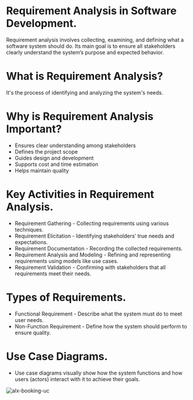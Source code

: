 # Requirement Analysis in Software Development.
Requirement analysis involves collecting, examining, and defining what a software system should do. Its main goal is to ensure all stakeholders clearly understand the system’s purpose and expected behavior.


# What is Requirement Analysis?
It's the process of identifying and analyzing the system's needs.

# Why is Requirement Analysis Important?
- Ensures clear understanding among stakeholders
- Defines the project scope
- Guides design and development
- Supports cost and time estimation
- Helps maintain quality


# Key Activities in Requirement Analysis.
- Requirement Gathering - Collecting requirements using various techniques.
- Requirement Elicitation - Identifying stakeholders’ true needs and expectations.
- Requirement Documentation - Recording the collected requirements.
- Requirement Analysis and Modeling - Refining and representing requirements using models like use cases.
- Requirement Validation - Confirming with stakeholders that all requirements meet their needs.

# Types of Requirements.
- Functional Requirement - Describe what the system must do to meet user needs.
- Non-Function Requirement - Define how the system should perform to ensure quality.

# Use Case Diagrams.
- Use case diagrams visually show how the system functions and how users (actors) interact with it to achieve their goals.

![alx-booking-uc](https://github.com/user-attachments/assets/8128434d-5dbb-4ae5-ad10-5c2faa31d3bf)


